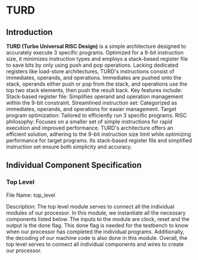 # TURD

## Introduction
**TURD (Turbo Universal RISC Design)** is a simple architecture designed to accurately execute 3 specific programs. Optimized for a 9-bit instruction size, it minimizes instruction types and employs a stack-based register file to save bits by only using push and pop operations. Lacking dedicated registers like load-store architectures, TURD's instructions consist of immediates, operands, and operations. Immediates are pushed onto the stack, operands either push or pop from the stack, and operations use the top two stack elements, then push the result back.
Key features include:
Stack-based register file: Simplifies operand and operation management within the 9-bit constraint.
Streamlined instruction set: Categorized as immediates, operands, and operations for easier management.
Target program optimization: Tailored to efficiently run 3 specific programs.
RISC philosophy: Focuses on a smaller set of simple instructions for rapid execution and improved performance.
TURD's architecture offers an efficient solution, adhering to the 9-bit instruction size limit while optimizing performance for target programs. Its stack-based register file and simplified instruction set ensure both simplicity and accuracy.

## Individual Component Specification
### Top Level
File Name: top_level

Description: The top level module serves to connect all the individual modules of our processor. In this module, we instantiate all the necessary components listed below. The inputs to the module are clock, reset and the output is the done flag. This done flag is needed for the testbench to know when our processor has completed the individual programs. Additionally, the decoding of our machine code is also done in this module. Overall, the top level serves to connect all individual components and wires to create our processor.

